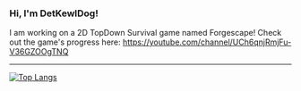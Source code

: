 ### Hi, I'm DetKewlDog!

I am working on a 2D TopDown Survival game named Forgescape!
Check out the game's progress here: https://youtube.com/channel/UCh6qnjRmjFu-V36GZOOgTNQ

<hr>

[![Top Langs](https://github-readme-stats.vercel.app/api/top-langs/?username=detkewldog&layout=compact&theme=discord_old_burple)](https://github.com/anuraghazra/github-readme-stats)
